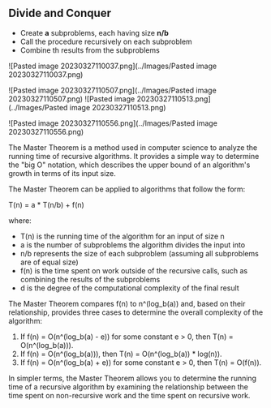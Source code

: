## Divide and Conquer
- Create **a** subproblems, each having size **n/b**
- Call the procedure recursively on each subproblem
- Combine th results from the subproblems

![Pasted image 20230327110037.png](../Images/Pasted image 20230327110037.png)


![Pasted image 20230327110507.png](../Images/Pasted image 20230327110507.png)
![Pasted image 20230327110513.png](../Images/Pasted image 20230327110513.png)

![Pasted image 20230327110556.png](../Images/Pasted image 20230327110556.png)

The Master Theorem is a method used in computer science to analyze the running time of recursive algorithms. It provides a simple way to determine the "big O" notation, which describes the upper bound of an algorithm's growth in terms of its input size.

The Master Theorem can be applied to algorithms that follow the form:

T(n) = a * T(n/b) + f(n)

where:

-   T(n) is the running time of the algorithm for an input of size n
-   a is the number of subproblems the algorithm divides the input into
-   n/b represents the size of each subproblem (assuming all subproblems are of equal size)
-   f(n) is the time spent on work outside of the recursive calls, such as combining the results of the subproblems
- d is the degree of the computational complexity of the final result

The Master Theorem compares f(n) to n^(log_b(a)) and, based on their relationship, provides three cases to determine the overall complexity of the algorithm:

1.  If f(n) = O(n^(log_b(a) - e)) for some constant e > 0, then T(n) = O(n^(log_b(a))).
2.  If f(n) = O(n^(log_b(a))), then T(n) = O(n^(log_b(a)) * log(n)).
3.  If f(n) = O(n^(log_b(a) + e)) for some constant e > 0, then T(n) = O(f(n)).

In simpler terms, the Master Theorem allows you to determine the running time of a recursive algorithm by examining the relationship between the time spent on non-recursive work and the time spent on recursive work.
